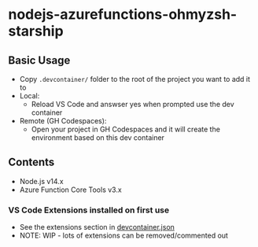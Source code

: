 # nodejs-azurefunctions-ohmyzsh-starship

## Basic Usage

- Copy `.devcontainer/` folder to the root of the project you want to add it to
- Local:
  - Reload VS Code and answser yes when prompted use the dev container
- Remote (GH Codespaces):
  - Open your project in GH Codespaces and it will create the environment based on this dev container

## Contents

- Node.js v14.x
- Azure Function Core Tools v3.x

### VS Code Extensions installed on first use

- See the extensions section in [devcontainer.json](./.devcontainer/devcontainer.json)
- NOTE: WIP - lots of extensions can be removed/commented out

